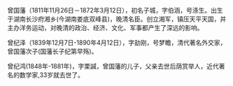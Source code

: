 曾国藩（1811年11月26日－1872年3月12日），初名子城，字伯涵，号涤生。出生于湖南长沙府湘乡(今湖南娄底双峰县)，晚清名臣。创立湘军，镇压天平天国，并主办洋务运动，对晚清的政治、经济、文化、军事都产生了深远的影响。

曾纪泽（1839年12月7日-1890年4月12日），字劼刚，号梦瞻，清代著名外交家，曾国藩次子(国藩长子纪第早殇)。

曾纪鸿(1848年-1881年)，字栗諴，曾国藩的儿子，父亲去世后荫赏举人，近代著名的数学家,33岁就去世了。


